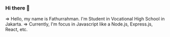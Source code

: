 ### Hi there 👋

=> Hello, my name is Fathurrahman. I'm Student in Vocational High School in Jakarta. 
=> Currently, I'm focus in Javascript like a Node.js, Express.js, React, etc.


